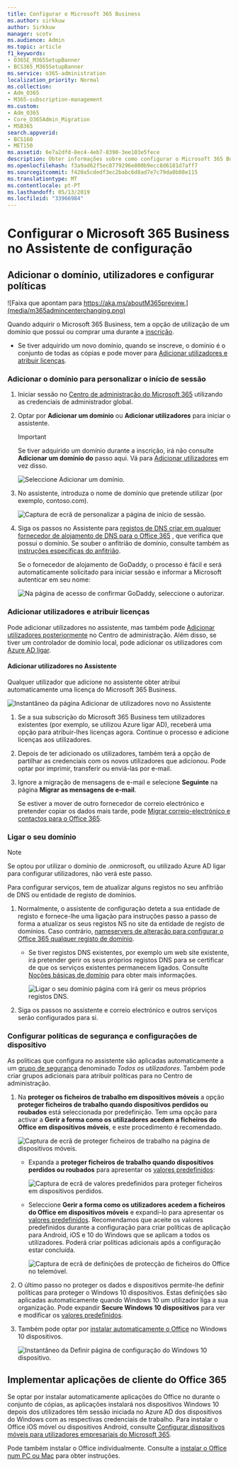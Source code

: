 ```yaml
---
title: Configurar o Microsoft 365 Business
ms.author: sirkkuw
author: Sirkkuw
manager: scotv
ms.audience: Admin
ms.topic: article
f1_keywords:
- O365E_M365SetupBanner
- BCS365_M365SetupBanner
ms.service: o365-administration
localization_priority: Normal
ms.collection:
- Adm_O365
- M365-subscription-management
ms.custom:
- Adm_O365
- Core_O365Admin_Migration
- MSB365
search.appverid:
- BCS160
- MET150
ms.assetid: 6e7a2dfd-8ec4-4eb7-8390-3ee103e5fece
description: Obter informações sobre como configurar o Microsoft 365 Business.
ms.openlocfilehash: f3a9ad62f5ec8779296e800b9ecc8d6181d7aff7
ms.sourcegitcommit: f420a5cdedf3ec2babc6d8ad7e7c79da0b08e115
ms.translationtype: MT
ms.contentlocale: pt-PT
ms.lasthandoff: 05/13/2019
ms.locfileid: "33966984"
---
```

# <a name="set-up-microsoft-365-business-in-the-setup-wizard"></a>Configurar o Microsoft 365 Business no Assistente de configuração

## <a name="add-your-domain-users-and-set-up-policies"></a>Adicionar o domínio, utilizadores e configurar políticas

![Faixa que apontam para https://aka.ms/aboutM365preview.](media/m365admincenterchanging.png)

Quando adquirir o Microsoft 365 Business, tem a opção de utilização de um domínio que possui ou comprar uma durante a [inscrição](sign-up.md).

- Se tiver adquirido um novo domínio, quando se inscreve, o domínio é o conjunto de todas as cópias e pode mover para [Adicionar utilizadores e atribuir licenças](#add-users-and-assign-licenses).

### <a name="add-your-domain-to-personalize-sign-in"></a>Adicionar o domínio para personalizar o início de sessão

1. Iniciar sessão no [Centro de administração do Microsoft 365](https://admin.microsoft.com) utilizando as credenciais de administrador global. 

2. Optar por **Adicionar um domínio** ou **Adicionar utilizadores** para iniciar o assistente.
    > [!IMPORTANT]
    > Se tiver adquirido um domínio durante a inscrição, irá não consulte **Adicionar um domínio do** passo aqui. Vá para [Adicionar utilizadores](#add-users-and-assign-licenses) em vez disso.

    ![Seleccione Adicionar um domínio.](media/addadomainadmincenter.png)
    
3. No assistente, introduza o nome de domínio que pretende utilizar (por exemplo, contoso.com).


    ![Captura de ecrã de personalizar a página de início de sessão.](media/personalizesignin.png)

    
4. Siga os passos no Assistente para [registos de DNS criar em qualquer fornecedor de alojamento de DNS para o Office 365](https://docs.microsoft.com/office365/admin/get-help-with-domains/create-dns-records-at-any-dns-hosting-provider) , que verifica que possui o domínio. Se souber o anfitrião de domínio, consulte também as [instruções específicas do anfitrião](https://docs.microsoft.com/office365/admin/get-help-with-domains/set-up-your-domain-host-specific-instructions).

    Se o fornecedor de alojamento de GoDaddy, o processo é fácil e será automaticamente solicitado para iniciar sessão e informar a Microsoft autenticar em seu nome:

    ![Na página de acesso de confirmar GoDaddy, seleccione o autorizar.](media/godaddyauth.png)

### <a name="add-users-and-assign-licenses"></a>Adicionar utilizadores e atribuir licenças

Pode adicionar utilizadores no assistente, mas também pode [Adicionar utilizadores posteriormente](add-users-m365b.md) no Centro de administração. Além disso, se tiver um controlador de domínio local, pode adicionar os utilizadores com [Azure AD ligar](https://docs.microsoft.com/azure/active-directory/hybrid/how-to-connect-install-express).

#### <a name="add-users-in-the-wizard"></a>Adicionar utilizadores no Assistente

Qualquer utilizador que adicione no assistente obter atribui automaticamente uma licença do Microsoft 365 Business.

![Instantâneo da página Adicionar de utilizadores novo no Assistente](media/addnewuserspage.png)

1. Se a sua subscrição do Microsoft 365 Business tem utilizadores existentes (por exemplo, se utilizou Azure ligar AD), receberá uma opção para atribuir-lhes licenças agora. Continue o processo e adicione licenças aos utilizadores.

3. Depois de ter adicionado os utilizadores, também terá a opção de partilhar as credenciais com os novos utilizadores que adicionou. Pode optar por imprimir, transferir ou enviá-las por e-mail.

4. Ignore a migração de mensagens de e-mail e selecione **Seguinte** na página **Migrar as mensagens de e-mail**. 

    Se estiver a mover de outro fornecedor de correio electrónico e pretender copiar os dados mais tarde, pode [Migrar correio-electrónico e contactos para o Office 365](https://support.office.com/article/a3e3bddb-582e-4133-8670-e61b9f58627e).


### <a name="connect-your-domain"></a>Ligar o seu domínio

> [!NOTE]
> Se optou por utilizar o domínio de .onmicrosoft, ou utilizado Azure AD ligar para configurar utilizadores, não verá este passo.
  
Para configurar serviços, tem de atualizar alguns registos no seu anfitrião de DNS ou entidade de registo de domínios.
  
1. Normalmente, o assistente de configuração deteta a sua entidade de registo e fornece-lhe uma ligação para instruções passo a passo de forma a atualizar os seus registos NS no site da entidade de registo de domínios. Caso contrário, [nameservers de alteração para configurar o Office 365 qualquer registo de domínio](https://support.office.com/article/a8b487a9-2a45-4581-9dc4-5d28a47010a2). 

    - Se tiver registos DNS existentes, por exemplo um web site existente, irá pretender gerir os seus próprios registos DNS para se certificar de que os serviços existentes permanecem ligados. Consulte [Noções básicas de domínio](https://docs.microsoft.com/office365/admin/get-help-with-domains/dns-basics) para obter mais informações.

        ![Ligar o seu domínio página com irá gerir os meus próprios registos DNS.](media/connectyourdomainpage.png)

2. Siga os passos no assistente e correio electrónico e outros serviços serão configurados para si.

### <a name="set-up-security-policies-and-device-configurations"></a>Configurar políticas de segurança e configurações de dispositivo 

As políticas que configura no assistente são aplicadas automaticamente a um [grupo de segurança](https://docs.microsoft.com/office365/admin/create-groups/compare-groups#security-groups) denominado *Todos os utilizadores*. Também pode criar grupos adicionais para atribuir políticas para no Centro de administração.

1. Na **proteger os ficheiros de trabalho em dispositivos móveis** a opção **proteger ficheiros de trabalho quando dispositivos perdidos ou roubados** está seleccionada por predefinição. Tem uma opção para activar a **Gerir a forma como os utilizadores acedem a ficheiros do Office em dispositivos móveis**, e este procedimento é recomendado.

    ![Captura de ecrã de proteger ficheiros de trabalho na página de dispositivos móveis.](media/protectworkfilesondevices.png)

     - Expanda a **proteger ficheiros de trabalho quando dispositivos perdidos ou roubados** para apresentar os [valores predefinidos](protect-work-files-on-lost-or-stolen-device.md):

        ![Captura de ecrã de valores predefinidos para proteger ficheiros em dispositivos perdidos.](media/protectworkfilesondevicesdefault.png)

    - Seleccione **Gerir a forma como os utilizadores acedem a ficheiros do Office em dispositivos móveis** e expandi-lo para apresentar os [valores predefinidos](manage-user-access-on-mobile-devices.md). Recomendamos que aceite os valores predefinidos durante a configuração para criar políticas de aplicação para Android, iOS e 10 do Windows que se aplicam a todos os utilizadores. Poderá criar políticas adicionais após a configuração estar concluída.

        ![Captura de ecrã de definições de protecção de ficheiros do Office no telemóvel.](media/useraccessonmobile.png)

2. O último passo no proteger os dados e dispositivos permite-lhe definir políticas para proteger o Windows 10 dispositivos. Estas definições são aplicadas automaticamente quando Windows 10 um utilizador liga a sua organização. Pode expandir **Secure Windows 10 dispositivos** para ver e modificar os [valores predefinidos](secure-windows-10-devices.md).
3. Também pode optar por [instalar automaticamente o Office](install-office-on-windows-10-during-setup.md) no Windows 10 dispositivos.

    ![Instantâneo da Definir página de configuração do Windows 10 dispositivo.](media/setwin10config.png)



## <a name="deploy-office-365-client-apps"></a>Implementar aplicações de cliente do Office 365

Se optar por instalar automaticamente aplicações do Office no durante o conjunto de cópias, as aplicações instalará nos dispositivos Windows 10 depois dos utilizadores têm sessão iniciada no Azure AD dos dispositivos do Windows com as respectivas credenciais de trabalho.
Para instalar o Office iOS móvel ou dispositivos Android, consulte [Configurar dispositivos móveis para utilizadores empresariais do Microsoft 365](set-up-mobile-devices.md).

Pode também instalar o Office individualmente. Consulte a [instalar o Office num PC ou Mac](https://support.office.com/article/4414eaaf-0478-48be-9c42-23adc471665) para obter instruções.
